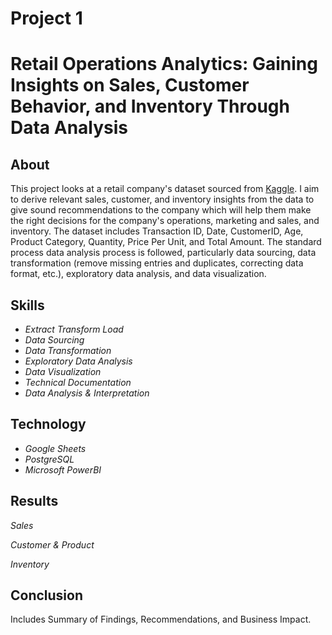 # Project 1 
# Retail Operations Analytics: Gaining Insights on Sales, Customer Behavior, and Inventory Through Data Analysis

## About 

This project looks at a retail company's dataset sourced from [Kaggle](https://www.kaggle.com/datasets/mohammadtalib786/retail-sales-dataset/data). I aim to derive relevant sales, customer, and inventory insights from the data to give sound recommendations to the company which will help them make the right decisions for the company's operations, marketing and sales, and inventory. The dataset includes Transaction ID, Date, CustomerID, Age, Product Category, Quantity, Price Per Unit, and Total Amount. The standard process data analysis process is followed, particularly data sourcing, data transformation (remove missing entries and duplicates, correcting data format, etc.), exploratory data analysis, and data visualization.

## Skills

* *Extract Transform Load*
* *Data Sourcing*
* *Data Transformation*
* *Exploratory Data Analysis*
* *Data Visualization*
* *Technical Documentation*
* *Data Analysis & Interpretation*

## Technology

* *Google Sheets* 
* *PostgreSQL*
* *Microsoft PowerBI*

## Results

*Sales*

*Customer & Product*

*Inventory*

## Conclusion

 Includes Summary of Findings, Recommendations, and Business Impact.

